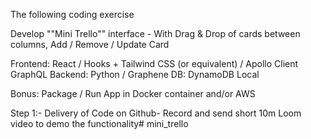 The following coding exercise         

Develop ""Mini Trello"" interface - With Drag & Drop of cards between columns, Add / Remove / Update Card

Frontend: React / Hooks + Tailwind CSS (or equivalent) / Apollo Client GraphQL
Backend: Python / Graphene
DB: DynamoDB  Local

Bonus: Package / Run App in Docker container and/or AWS                                                                                             

Step 1:- Delivery of Code on Github- Record and send short 10m Loom video to demo the functionality# mini_trello
